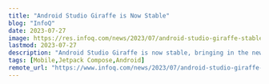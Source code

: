```yaml
---
title: "Android Studio Giraffe is Now Stable"
blog: "InfoQ"
date: 2023-07-27
image: https://res.infoq.com/news/2023/07/android-studio-giraffe-stable/en/headerimage/android-14-preview-1690484358439.jpeg
lastmod: 2023-07-27
description: "Android Studio Giraffe is now stable, bringing in the new IntelliJ 2022.3, a new IDE look and feel, improved Live Edit, Compose animation previews, and more. By Sergio De Simone..."
tags: [Mobile,Jetpack Compose,Android]
remote_url: "https://www.infoq.com/news/2023/07/android-studio-giraffe-stable/?utm_campaign=infoq_content&utm_source=infoq&utm_medium=feed&utm_term=Java"
---
```

